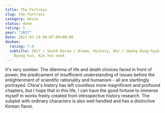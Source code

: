 ```yaml
---
title: The Fortress
slug: the-fortress
category: movie
status: done
rating: 5
year: "2017"
date: 2021-07-24 06:07:09+08:00
douban:
  rating: 7.9
  subtitle: 2017 / South Korea / Drama, History, War / Hwang Dong-hyuk / Lee
    Byung-hun, Kim Yun-seok
---
```


It's very somber. The dilemma of life and death choices faced in front of power, the predicament of insufficient understanding of issues before the enlightenment of scientific rationality and humanism - all are startlingly portrayed. China's history has left countless more magnificent and profound chapters, but I hope that in this life, I can have the good fortune to immerse myself in works freely created from introspective history research. The subplot with ordinary characters is also well handled and has a distinctive Korean flavor.
